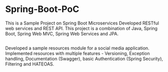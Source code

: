 # Spring-Boot-PoC
This is a Sample Project on Spring Boot Microservices
Developed RESTful web services and REST API. This project is a combination of Java, Spring Boot, Spring Web MVC, Spring Web Services and JPA.

##
Developed a sample resources module for a social media application.
Implemented resources with multiple features - Versioning, Exception handling, Documentation (Swagger), basic Authentication (Spring Security), Filtering and HATEOAS. 
